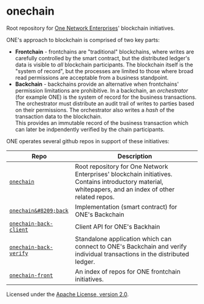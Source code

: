 # onechain

Root repository for [One Network Enterprises](http://www.onenetwork.com)' blockchain initiatives.

ONE's approach to blockchain is comprised of two key parts:

 * **Frontchain** - frontchains are "traditional" blockchains, where writes are carefully controlled 
   by the smart contract, but the distributed ledger's data is visible to *all* blockchain participants.
   The blockchain itself is the "system of record", but the processes
   are limited to those where broad read permissions are acceptable from a business standpoint.
 * **Backchain** - backchains provide an alternative when frontchains' permission limitations are prohibitive.
   In a backchain, an *orchestrator* (for example ONE) is the system of record for the business
   transactions.  The orchestrator must distribute an audit trail of writes to parties based on their
   permissions.  The orchestrator also writes a *hash* of the transaction data to the blockchain.  
   This provides an immutable record of the business transaction which can later be indpendently 
   verified by the chain participants.

ONE operates several github repos in support of these initiatives:

| Repo | Description |
| --- | --- |
| [`onechain`](https://github.com/onenetwork/onechain) | Root repository for One Network Enterprises' blockchain initiatives.  Contains introductory material, whitepapers, and an index of other related repos. |
| [`onechain&#8209;back`](https://github.com/onenetwork/onechain-back) | Implementation (smart contract) for ONE's Backchain |
| [`onechain-back-client`](https://github.com/onenetwork/onechain-back-client) | Client API for ONE's Backhain |
| [`onechain-back-verify`](https://github.com/onenetwork/onechain-back-verify) | Standalone application which can connect to ONE's Backchain and verify individual transactions in the distributed ledger. |
| [`onechain-front`](https://github.com/onenetwork/onechain-front) | An index of repos for ONE frontchain initiatives. |

Licensed under the [Apache License, version 2.0](http://www.apache.org/licenses/LICENSE-2.0).
